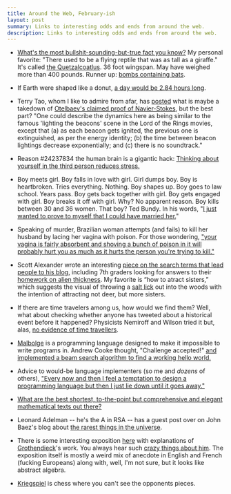 ```yaml
---
title: Around the Web, February-ish
layout: post
summary: Links to interesting odds and ends from around the web.
description: Links to interesting odds and ends from around the web.
---
```


* [What's the most bullshit-sounding-but-true fact you know?](http://www.reddit.com/r/AskReddit/comments/1x34t4/whats_the_most_bullshitsoundingbuttrue_fact_you/) My personal favorite: "There used to be a flying reptile that was as tall as a giraffe." It's called [the Quetzalcoatlus](http://en.wikipedia.org/wiki/Quetzalcoatlus). 36 foot wingspan. May have weighed more than 400 pounds. Runner up: [bombs containing bats](http://en.wikipedia.org/wiki/Bat_bomb).

* If Earth were shaped like a donut, [a day would be 2.84 hours long](http://io9.com/what-would-the-earth-be-like-if-it-was-the-shape-of-a-d-1515700296).

* Terry Tao, whom I like to admire from afar, has [posted](http://terrytao.wordpress.com/2014/02/04/finite-time-blowup-for-an-averaged-three-dimensional-navier-stokes-equation/) what is maybe a takedown of [Otelbaev's claimed proof of Navier-Stokes](http://math.stackexchange.com/questions/634890/has-prof-otelbaev-shown-existence-of-strong-solutions-for-navier-stokes-equatio), but the best part? "One could describe the dynamics here as being similar to the famous 'lighting the beacons' scene in the Lord of the Rings movies, except that (a) as each beacon gets ignited, the previous one is extinguished, as per the energy identity; (b) the time between beacon lightings decrease exponentially; and (c) there is no soundtrack."

* Reason #24237834 the human brain is a gigantic hack: [Thinking about yourself in the third person reduces stress.](http://psycnet.apa.org/journals/psp/106/2/304)

* Boy meets girl. Boy falls in love with girl. Girl dumps boy. Boy is heartbroken. Tries everything. Nothing. Boy shapes up. Boy goes to law school. Years pass. Boy gets back together with girl. Boy gets engaged with girl. Boy breaks it off with girl. Why? No apparent reason. Boy kills between 30 and 36 women. That boy? Ted Bundy. In his words, "[I just wanted to prove to myself that I could have married her.](http://en.wikipedia.org/wiki/Ted_Bundy#University_years)"

* Speaking of murder, Brazilian woman attempts (and fails) to kill her husband by lacing her vagina with poison. For those wondering, ["your vagina is fairly absorbent and shoving a bunch of poison in it will probably hurt you as much as it hurts the person you're trying to kill."](http://www.theweek.co.uk/crime/51287/brazilian-woman-laced-vagina-poison-kill-husband)

* Scott Alexander wrote an interesting [piece on the search terms that lead people to his blog](http://slatestarcodex.com/2014/02/03/more-search-terms-that-have-led-people-to-this-blog/), including 7th graders looking for answers to their [homework on alien thickness](http://slatestarcodex.com/2014/02/02/based-on-your-findings-which-theory-about-alien-thickness-seems-most-valid-or-most-accurate/). My favorite is “how to atract sisters,” which suggests the visual of throwing a [salt lick](http://en.wikipedia.org/wiki/Mineral_lick#Artificial_salt_licks) out into the woods with the intention of attracting not deer, but more sisters.

* If there are time travelers among us, how would we find them? Well, what about checking whether anyone has tweeted about a historical event before it happened? Physicists Nemiroff and Wilson tried it but, alas, [no evidence of time travellers](http://arxiv.org/abs/1312.7128).

* [Malbolge](http://en.wikipedia.org/wiki/Malbolge) is a programming language designed to make it impossible to write programs in. Andrew Cooke thought, "Challenge accepted!" [and implemented a beam search algorithm to find a working hello world.](http://www.acooke.org/malbolge.html)

* Advice to would-be language implementers (so me and *dozens* of others), ["Every now and then I feel a temptation to design a programming language but then I just lie down until it goes away."](http://ivory.idyll.org/blog/coders-at-work-peter-deutsch.html#on-temptation)

* [What are the best shortest, to-the-point but comprehensive and elegant mathematical texts out there?](http://www.reddit.com/r/math/comments/1wdzoe/what_are_the_best_shortest_tothepoint_but/)

* Leonard Adelman -- he's the A in RSA -- has a guest post over on John Baez's blog about [the rarest things in the universe](http://johncarlosbaez.wordpress.com/2014/01/27/the-rarest-things-in-the-universe/).

* There is some interesting exposition [here](http://www.math.jussieu.fr/~leila/grothendieckcircle/portrait.html) with explanations of [Grothendieck](http://en.wikipedia.org/wiki/Alexander_Grothendieck)'s work. You always hear such [crazy things about him](http://www.metafilter.com/74197/Who-is-Alexander-Grothendieck). The exposition itself is  mostly a weird mix of anecdote in English and French (fucking Europeans) along with, well, I'm not sure, but it looks like abstract algebra. 

* [Kriegspiel](http://en.wikipedia.org/wiki/Kriegspiel_%28chess%29) is chess where you can't see the opponents pieces. 
